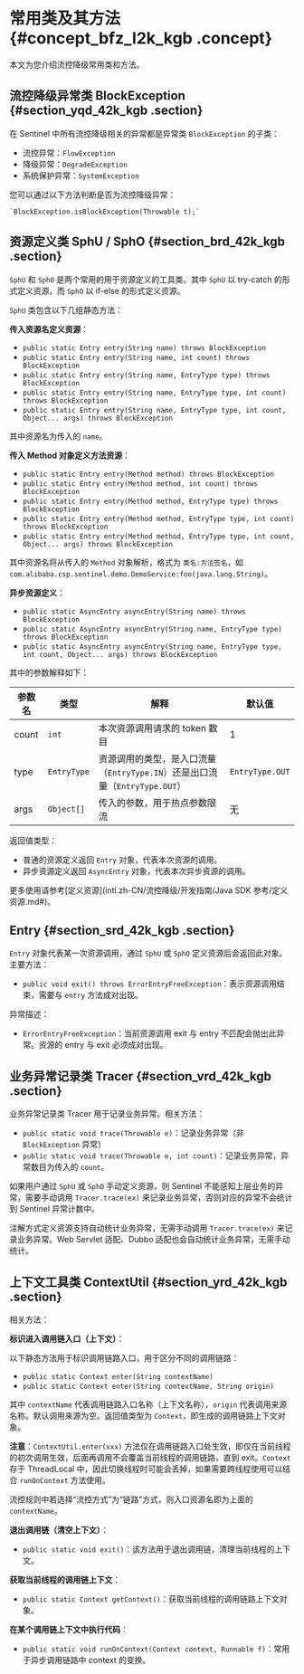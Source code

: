 # 常用类及其方法 {#concept_bfz_l2k_kgb .concept}

本文为您介绍流控降级常用类和方法。

## 流控降级异常类 BlockException {#section_yqd_42k_kgb .section}

在 Sentinel 中所有流控降级相关的异常都是异常类 `BlockException` 的子类：

-   流控异常：`FlowException`
-   降级异常：`DegradeException`
-   系统保护异常：`SystemException`

您可以通过以下方法判断是否为流控降级异常：

```
`BlockException.isBlockException(Throwable t);`
```

## 资源定义类 SphU / SphO {#section_brd_42k_kgb .section}

`SphU` 和 `SphO` 是两个常用的用于资源定义的工具类。其中 `SphU` 以 try-catch 的形式定义资源，而 `SphO` 以 if-else 的形式定义资源。

`SphU` 类包含以下几组静态方法：

**传入资源名定义资源**：

-   `public static Entry entry(String name) throws BlockException`
-   `public static Entry entry(String name, int count) throws BlockException`
-   `public static Entry entry(String name, EntryType type) throws BlockException`
-   `public static Entry entry(String name, EntryType type, int count) throws BlockException`
-   `public static Entry entry(String name, EntryType type, int count, Object... args) throws BlockException`

其中资源名为传入的 `name`。

**传入 Method 对象定义方法资源**：

-   `public static Entry entry(Method method) throws BlockException`
-   `public static Entry entry(Method method, int count) throws BlockException`
-   `public static Entry entry(Method method, EntryType type) throws BlockException`
-   `public static Entry entry(Method method, EntryType type, int count) throws BlockException`
-   `public static Entry entry(Method method, EntryType type, int count, Object... args) throws BlockException`

其中资源名将从传入的 `Method` 对象解析，格式为 `类名:方法签名`，如 `com.alibaba.csp.sentinel.demo.DemoService:foo(java.lang.String)`。

**异步资源定义**：

-   `public static AsyncEntry asyncEntry(String name) throws BlockException`
-   `public static AsyncEntry asyncEntry(String name, EntryType type) throws BlockException`
-   `public static AsyncEntry asyncEntry(String name, EntryType type, int count, Object... args) throws BlockException`

其中的参数解释如下：

|参数名|类型|解释|默认值|
|---|--|--|---|
|count|`int`|本次资源调用请求的 token 数目|1|
|type|`EntryType`|资源调用的类型，是入口流量（`EntryType.IN`）还是出口流量（`EntryType.OUT`）|`EntryType.OUT`|
|args|`Object[]`|传入的参数，用于热点参数限流|无|

返回值类型：

-   普通的资源定义返回 `Entry` 对象，代表本次资源的调用。
-   异步资源定义返回 `AsyncEntry` 对象，代表本次异步资源的调用。

更多使用请参考[定义资源](intl.zh-CN/流控降级/开发指南/Java SDK 参考/定义资源.md#)。

## Entry {#section_srd_42k_kgb .section}

`Entry` 对象代表某一次资源调用，通过 `SphU` 或 `SphO` 定义资源后会返回此对象。主要方法：

-   `public void exit() throws ErrorEntryFreeException`：表示资源调用结束，需要与 `entry` 方法成对出现。

异常描述：

-   `ErrorEntryFreeException`：当前资源调用 exit 与 entry 不匹配会抛出此异常。资源的 entry 与 exit 必须成对出现。

## 业务异常记录类 Tracer {#section_vrd_42k_kgb .section}

业务异常记录类 Tracer 用于记录业务异常。相关方法：

-   `public static void trace(Throwable e)`：记录业务异常（非 `BlockException` 异常）
-   `public static void trace(Throwable e, int count)`：记录业务异常，异常数目为传入的 `count`。

如果用户通过 `SphU` 或 `SphO` 手动定义资源，则 Sentinel 不能感知上层业务的异常，需要手动调用 `Tracer.trace(ex)` 来记录业务异常，否则对应的异常不会统计到 Sentinel 异常计数中。

注解方式定义资源支持自动统计业务异常，无需手动调用 `Tracer.trace(ex)` 来记录业务异常。Web Servlet 适配、Dubbo 适配也会自动统计业务异常，无需手动统计。

## 上下文工具类 ContextUtil {#section_yrd_42k_kgb .section}

相关方法：

**标识进入调用链入口（上下文）**：

以下静态方法用于标识调用链路入口，用于区分不同的调用链路：

-   `public static Context enter(String contextName)`
-   `public static Context enter(String contextName, String origin)`

其中 `contextName` 代表调用链路入口名称（上下文名称），`origin` 代表调用来源名称。默认调用来源为空。返回值类型为 `Context`，即生成的调用链路上下文对象。

**注意**：`ContextUtil.enter(xxx)` 方法仅在调用链路入口处生效，即仅在当前线程的初次调用生效，后面再调用不会覆盖当前线程的调用链路，直到 exit。`Context` 存于 ThreadLocal 中，因此切换线程时可能会丢掉，如果需要跨线程使用可以结合 `runOnContext` 方法使用。

流控规则中若选择“流控方式”为“链路”方式，则入口资源名即为上面的 `contextName`。

**退出调用链（清空上下文）**：

-   `public static void exit()`：该方法用于退出调用链，清理当前线程的上下文。

**获取当前线程的调用链上下文**：

-   `public static Context getContext()`：获取当前线程的调用链路上下文对象。

**在某个调用链上下文中执行代码**：

-   `public static void runOnContext(Context context, Runnable f)`：常用于异步调用链路中 context 的变换。

